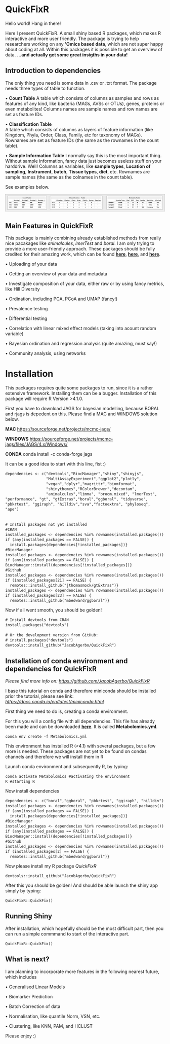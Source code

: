 # QuickFixR
Hello world! Hang in there!

Here I present QuickFixR. A small shiny based R packages, which makes R interactive and more user friendly. The package is trying to help researchers working on any **'Omics based data**, which are not super happy about coding at all. Within this packages it is possible to get an overview of data. **...and actually get some great insigths in your data!**

## Introduction to dependencies

The only thing you need is some data in .csv or .txt format. The package needs three types of table to function.

• **Count Table**
    A table which consists of columns as samples and rows as features of any kind, like bacteria (MAGs, AVSs or OTUs), genes, proteins or even metabolites!
    Columns names are sample names and row names are set as feature IDs.

• **Classification Table**   
  A table which consists of columns as layers of feature information (like Kingdom, Phyla, Order, Class, Family, etc for taxonomy of MAGs). Rownames are set as       feature IDs (the same as the rownames in the count table).

• **Sample Information Table**
  I normally say this is the most important thing. Without sample information, fancy data just becomes useless stuff on your harddrive. Well! Columns as variables, like **sample types**, **Location of sampling**, **Instrument**, **batch**, **Tissue types**, **diet**, etc.
  Rownames are sample names (the same as the colnames in the count table).

See examples below.

![alt text](https://github.com/JacobAgerbo/QuickFixR/blob/main/inst/shiny/www/data_example.png)

## Main Features in QuickFixR

This package is mainly combining already established methods from really nice pacakages like _animalcules_, _lmerTest_ and _boral_. I am only trying to provide a more user-friendly approach. These packages should be fully credited for their amazing work, which can be found [**here**](https://microbiomejournal.biomedcentral.com/articles/10.1186/s40168-021-01013-0), [**here**](https://www.jstatsoft.org/article/view/v082i13), and [**here**](https://besjournals.onlinelibrary.wiley.com/doi/10.1111/2041-210X.12514).


• Uploading of your data

• Getting an overview of your data and metadata

• Investigate composition of your data, either raw or by using fancy metrics, like Hill Diversity

• Ordination, including PCA, PCoA and UMAP (fancy!)

• Prevalence testing

• Differential testing

• Correlation with linear mixed effect models (taking into acount random variable)

• Bayesian ordination and regression analysis (quite amazing, must say!)

• Community analysis, using networks

# Installation

This packages requires quite some packages to run, since it is a rather extensive framework. Installing them can be a bugger.
Installation of this package will require R Version >4.1.0.

First you have to download JAGS for bayesian modelling, because BORAL and rjags is depedent on this. Please find a MAC and WINDOWS solution below.

**MAC**
https://sourceforge.net/projects/mcmc-jags/

**WINDOWS**
https://sourceforge.net/projects/mcmc-jags/files/JAGS/4.x/Windows/

**CONDA**
conda install -c conda-forge jags

It can be a good idea to start with this line, fist :)


```{r Installation of dependencies, include = FALSE}   
dependencies <- c("devtools","BiocManager","shiny","shinyjs",
                  "MultiAssayExperiment","ggplot2","plotly",
                  "vegan","dplyr","magrittr","biomformat",
                  "shinythemes","RColorBrewer","decontam",
                  "animalcules","limma", "broom.mixed", "lmerTest", "performance", "gt", "gtExtras","boral","ggboral", "tidyverse", "pbkrtest", "ggiraph", "hilldiv","sva","factoextra", "phyloseq", "ape")


# Install packages not yet installed
#CRAN
installed_packages <- dependencies %in% rownames(installed.packages())
if (any(installed_packages == FALSE)) {
  install.packages(dependencies[!installed_packages])}
#BiocManager
installed_packages <- dependencies %in% rownames(installed.packages())
if (any(installed_packages == FALSE)) {
BiocManager::install(dependencies[!installed_packages])}
#Github
installed_packages <- dependencies %in% rownames(installed.packages())
if (installed_packages[21] == FALSE) {
  remotes::install_github("jthomasmock/gtExtras")}
installed_packages <- dependencies %in% rownames(installed.packages())
if (installed_packages[23] == FALSE) {
  remotes::install_github("mbedward/ggboral")}
```
Now if all went smooth, you should be golden!

```{r Installation, include = FALSE}
# Install devtools from CRAN
install.packages("devtools")

# Or the development version from GitHub:
# install.packages("devtools")
devtools::install_github("JacobAgerbo/QuickFixR")
```

## Installation of conda environment and dependencies for QuickFixR

*Please find more info on: https://github.com/JacobAgerbo/QuickFixR*

I base this tutorial on conda and therefore miniconda should be installed prior the tutorial, please see link:
*https://docs.conda.io/en/latest/miniconda.html*

First thing we need to do is, creating a conda environment. 

For this you will a config file with all dependencies. This file has already been made and can be downloaded [**here**](https://github.com/EBI-Metagenomics/holofood-course/blob/main/sessions/Metabolomics/Metabolomics.yml). It is called **Metabolomics.yml**.


```
conda env create -f Metabolomics.yml
```

This environment has installed R (>4.1) with several packages, but a few more is needed. 
These packages are not yet to be found on condas channels and therefore we will install them in R

Launch conda environment and subsequently R, by typing:

```
conda activate Metabolomics #activating the environment
R #starting R
```

Now install dependencies

```
dependencies <- c("boral","ggboral", "pbkrtest", "ggiraph", "hilldiv")
installed_packages <- dependencies %in% rownames(installed.packages())
if (any(installed_packages == FALSE)) {
  install.packages(dependencies[!installed_packages])}
#BiocManager
installed_packages <- dependencies %in% rownames(installed.packages())
if (any(installed_packages == FALSE)) {
BiocManager::install(dependencies[!installed_packages])}
#Github
installed_packages <- dependencies %in% rownames(installed.packages())
if (installed_packages[2] == FALSE) {
  remotes::install_github("mbedward/ggboral")}
```

Now please install my R package *QuickFixR* 

```
devtools::install_github("JacobAgerbo/QuickFixR")
```

After this you should be golden! And should be able launch the shiny app simply by typing:

```
QuickFixR::QuickFix()
```



## Running Shiny
After installation, which hopefully should be the most difficult part, then you can run a simple commmand to start of the interactive part.
```{r Run QuickFixR, include = FALSE}
QuickFixR::QuickFix()
```

## What is next?

I am planning to incorporate more features in the following nearest future, which includes

• Generalised Linear Models

• Biomarker Prediction

• Batch Correction of data

• Normalisation, like quantile Norm, VSN, etc.

• Clustering, like KNN, PAM, and HCLUST

Please enjoy :)


